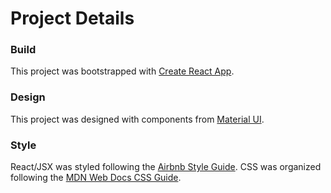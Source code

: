 # Project Details

### Build
This project was bootstrapped with [Create React App](https://github.com/facebook/create-react-app).

### Design
This project was designed with components from [Material UI](https://mui.com/material-ui/).

### Style
React/JSX was styled following the [Airbnb Style Guide](https://github.com/airbnb/javascript/tree/master/react#basic-rules).
CSS was organized following the [MDN Web Docs CSS Guide](https://developer.mozilla.org/en-US/docs/Learn/CSS/Building_blocks/Organizing).
